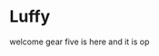 # Luffy
welcome
gear five is here and it is op 
 
 
  
  
     
                   
                    
                             
                                            
                      
                          
              
     
  
 
